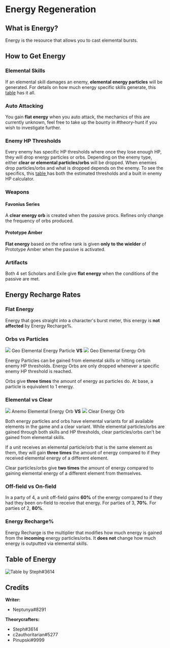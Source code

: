 # Energy Regeneration

## What is Energy?

Energy is the resource that allows you to cast elemental bursts.

## How to Get Energy

### Elemental Skills

If an elemental skill damages an enemy, **elemental energy particles** will be generated. For details on how much energy specific skills generate, this [table](https://docs.google.com/spreadsheets/d/1G05DxDSjtBzj4PZtVjGRA4ATq76HPZa6e4kHVWS6mrA/edit?usp=sharing) has it all.

### Auto Attacking

You gain **flat energy** when you auto attack, the mechanics of this are currently unknown, feel free to take up the bounty in \#theory-hunt if you wish to investigate further.

### Enemy HP Thresholds

Every enemy has specific HP thresholds where once they lose enough HP, they will drop energy particles or orbs. Depending on the enemy type, either **clear or elemental particles/orbs** will be dropped. When enemies drop particles/orbs and what is dropped depends on the enemy. To see the specifics, this [table ](https://docs.google.com/spreadsheets/d/1kNDfwtTLuGUMtFoScvKOQbOIoYISfBEWbref_XQVd7U/edit?usp=sharing)has both the estimated thresholds and a built in enemy HP calculator.

### Weapons

#### Favonius Series

A **clear energy orb** is created when the passive procs. Refines only change the frequency of orbs produced.

#### Prototype Amber

**Flat energy** based on the refine rank is given **only to the wielder** of Prototype Amber when the passive is activated.

### Artifacts

Both 4 set Scholars and Exile give **flat energy** when the conditions of the passive are met.

## Energy Recharge Rates

### Flat Energy

Energy that goes straight into a character's burst meter, this energy is **not affected** by Energy Recharge%.

### Orbs vs Particles

![](../.gitbook/assets/GeoParticle.png) Geo Elemental Energy Particle **VS** ![](../.gitbook/assets/GeoOrb.png) Geo Elemental Energy Orb

Energy Particles can be gained from elemental skills or hitting certain enemy HP thresholds. Energy Orbs are only dropped whenever a specific enemy HP threshold is reached.

Orbs give **three times** the amount of energy as particles do. At base, a particle is equivalent to 1 energy.

### Elemental vs Clear

![](../.gitbook/assets/AnemoOrb.png) Anemo Elemental Energy Orb **VS** ![](../.gitbook/assets/ClearOrb.png) Clear Energy Orb

Both energy particles and orbs have elemental variants for all available elements in the game and a clear variant. While elemental particles/orbs are gained through both skills and HP thresholds, clear particles/orbs can't be gained from elemental skills.

If a unit receives an elemental particle/orb that is the same element as them, they will gain **three times** the amount of energy compared to if they received elemental energy of a different element. 

Clear particles/orbs give **two times** the amount of energy compared to gaining elemental energy of a different element from themselves.

### Off-field vs On-field

In a party of 4, a unit off-field gains **60%** of the energy compared to if they had they been on-field to receive that energy. For parties of 3, **70%**. For parties of 2, **80%**.

### Energy Recharge%

Energy Recharge is the multiplier that modifies how much energy is gained from the **incoming** energy particles/orbs. It **does not** change how much energy is outputted via elemental skills.

## Table of Energy

![Table by Steph\#3614 ](../.gitbook/assets/EnergyTable.png)

## Credits

**Writer:**

* Neptunya#8291

**Theorycrafters:**

* Steph#3614
* c2authoritarian#5277
* Pinupski#9999
